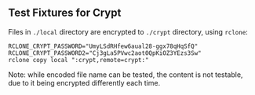 ## Test Fixtures for Crypt

Files in `./local` directory are encrypted to `./crypt` directory, using
`rclone`:

```shell
RCLONE_CRYPT_PASSWORD="UmyLSdRHfew6aual28-ggx78qHqSfQ"
RCLONE_CRYPT_PASSWORD2="Cj3gLa5PVwc2aot0QpKiOZ3YEzs3Sw"
rclone copy local ":crypt,remote=crypt:"
```

Note: while encoded file name can be tested, the content is not testable, due to
it being encrypted differently each time.
